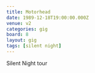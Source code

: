 ```yaml
---
title: Motorhead
date: 1989-12-18T19:00:00.000Z
venue: v2
categories: gig
board: 8
layout: gig
tags: [silent night]
---
```

Silent Night tour